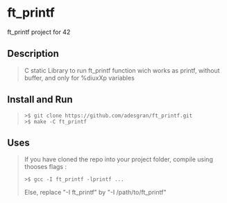 # ft_printf
ft_printf project for 42

## Description
> C static Library to run ft_printf function wich works as printf, without buffer, and only for %diuxXp variables

## Install and Run

>```
> >$ git clone https://github.com/adesgran/ft_printf.git
> >$ make -C ft_printf
> ```

## Uses

>If you have cloned the repo into your project folder, compile using thooses flags :
>```
> >$ gcc -I ft_printf -lprintf ...
>```
>Else, replace "-I ft_printf" by "-I /path/to/ft_printf"
